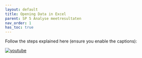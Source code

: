 ```yaml
---
layout: default
title: Opening Data in Excel
parent: SP 5 Analyse meetresultaten
nav_order: 1
has_toc: true
---
```



Follow the steps explained here (ensure you enable the captions): 

[![youtube](https://img.youtube.com/vi/6gvMOkCW0ug/0.jpg)](https://www.youtube.com/watch?v=6gvMOkCW0ug)
